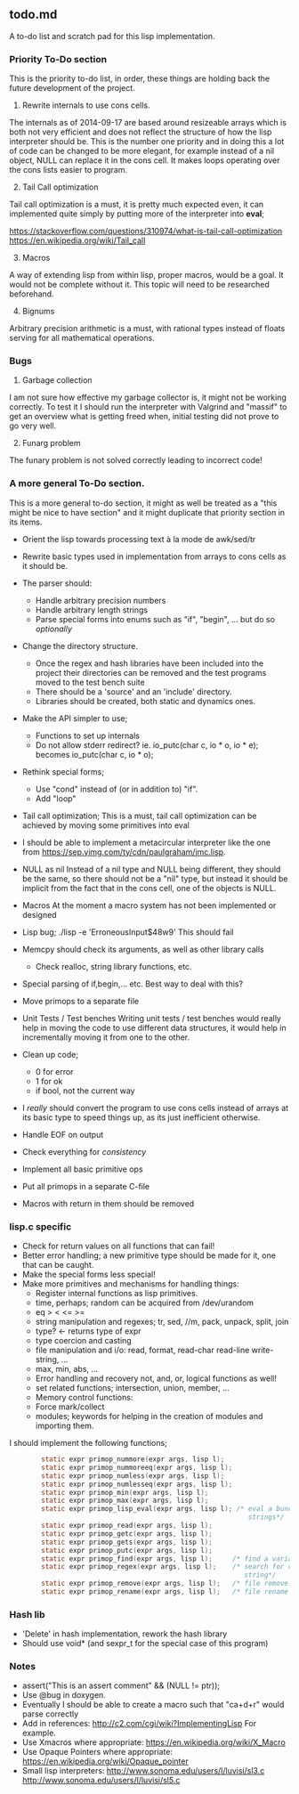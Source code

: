 ## todo.md

A to-do list and scratch pad for this lisp implementation.

### Priority To-Do section

This is the priority to-do list, in order, these things are holding back the
future development of the project.

1. Rewrite internals to use cons cells.

The internals as of 2014-09-17 are based around resizeable arrays which is both
not very efficient and does not reflect the structure of how the lisp
interpreter should be. This is the number one priority and in doing this a lot
of code can be changed to be more elegant, for example instead of a nil object,
NULL can replace it in the cons cell. It makes loops operating over the cons
lists easier to program.

2. Tail Call optimization

Tail call optimization is a must, it is pretty much expected even, it can
implemented quite simply by putting more of the interpreter into **eval**;

<https://stackoverflow.com/questions/310974/what-is-tail-call-optimization>
<https://en.wikipedia.org/wiki/Tail_call>

3. Macros

A way of extending lisp from within lisp, proper macros, would be a goal. It
would not be complete without it. This topic will need to be researched
beforehand.

4. Bignums

Arbitrary precision arithmetic is a must, with rational types instead of floats
serving for all mathematical operations.

### Bugs

1. Garbage collection

I am not sure how effective my garbage collector is, it might not be working
correctly. To test it I should run the interpreter with Valgrind and "massif" to
get an overview what is getting freed when, initial testing did not prove to go
very well. 

2. Funarg problem

The funary problem is not solved correctly leading to incorrect code!

### A more general To-Do section.

This is a more general to-do section, it might as well be treated as a "this
might be nice to have section" and it might duplicate that priority section in
its items.

* Orient the lisp towards processing text à la mode de awk/sed/tr 
* Rewrite basic types used in implementation from arrays to cons
  cells as it should be.
 
* The parser should:
  - Handle arbitrary precision numbers
  - Handle arbitrary length strings
  - Parse special forms into enums such as
  "if", "begin", ...
  but do so *optionally*

* Change the directory structure.
  - Once the regex and hash libraries have been included into the
  project their directories can be removed and the test programs
  moved to the test bench suite
  - There should be a 'source' and an 'include' directory.
  - Libraries should be created, both static and dynamics ones.

* Make the API simpler to use;
  - Functions to set up internals
  - Do not allow stderr redirect? 
  ie. 
  io\_putc(char c, io * o, io * e);
  becomes
  io\_putc(char c, io * o);

* Rethink special forms;
  - Use "cond" instead of (or in addition to) "if".
  - Add "loop"

* Tail call optimization;
  This is a must, tail call optimization can be achieved by moving some
  primitives into eval

* I should be able to implement a metacircular interpreter like the
  one from <https://sep.yimg.com/ty/cdn/paulgraham/jmc.lisp>.

* NULL as nil
  Instead of a nil type and NULL being different, they should be the
  same, so there should not be a "nil" type, but instead it should be
  implicit from the fact that in the cons cell, one of the objects
  is NULL.

* Macros
  At the moment a macro system has not been implemented or designed

* Lisp bug; ./lisp -e 'ErroneousInput$48w9'
  This should fail

* Memcpy should check its arguments, as well as other library calls
  - Check realloc, string library functions, etc.

* Special parsing of if,begin,... etc. Best way to deal with this?

* Move primops to a separate file

* Unit Tests / Test benches
  Writing unit tests / test benches would really help in moving the code
  to use different data structures, it would help in incrementally moving
  it from one to the other.

* Clean up code;
  - 0 for error
  - 1 for ok
  - if bool, not the current way

* I *really* should convert the program to use cons cells instead
  of arrays at its basic type to speed things up, as its just inefficient
  otherwise.
* Handle EOF on output
* Check everything for *consistency*
* Implement all basic primitive ops
* Put all primops in a separate C-file
* Macros with return in them should be removed

### lisp.c specific

* Check for return values on all functions that can fail!
* Better error handling; a new primitive type should be made
  for it, one that can be caught.
* Make the special forms less special!
* Make more primitives and mechanisms for handling things:
  - Register internal functions as lisp primitives.
  - time, perhaps; random can be acquired from /dev/urandom
  - eq > < <= >=
  - string manipulation and regexes; tr, sed, //m, pack, unpack, 
  split, join
  - type? <- returns type of expr
  - type coercion and casting
  - file manipulation and i/o: read, format, 
    read-char read-line write-string, ...
  - max, min, abs, ...
  - Error handling and recovery
  not, and, or, logical functions as well!
  - set related functions; intersection, union, member, ...
  - Memory control functions:
  - Force mark/collect
  - modules; keywords for helping in the creation of modules
  and importing them.

I should implement the following functions;

```c
        static expr primop_nummore(expr args, lisp l);
        static expr primop_nummoreeq(expr args, lisp l);
        static expr primop_numless(expr args, lisp l);
        static expr primop_numlesseq(expr args, lisp l);
        static expr primop_min(expr args, lisp l); 
        static expr primop_max(expr args, lisp l);
        static expr primop_lisp_eval(expr args, lisp l); /* eval a bunch of
                                                            strings*/
        static expr primop_read(expr args, lisp l);
        static expr primop_getc(expr args, lisp l);
        static expr primop_gets(expr args, lisp l);
        static expr primop_putc(expr args, lisp l);
        static expr primop_find(expr args, lisp l);     /* find a variable */
        static expr primop_regex(expr args, lisp l);    /* search for regex in
                                                           string*/
        static expr primop_remove(expr args, lisp l);   /* file remove */
        static expr primop_rename(expr args, lisp l);   /* file rename */
```

### Hash lib

* 'Delete' in hash implementation, rework the hash library
* Should use void\* (and sexpr\_t for the special case of this program)

### Notes

* assert("This is an assert comment" && (NULL != ptr));
* Use @bug in doxygen.
* Eventually I should be able to create a macro such that "ca+d+r" would parse
  correctly
* Add in references:
  <http://c2.com/cgi/wiki?ImplementingLisp>
  For example.
* Use Xmacros where appropriate:
  <https://en.wikipedia.org/wiki/X_Macro>
* Use Opaque Pointers where appropriate:
  <https://en.wikipedia.org/wiki/Opaque_pointer>
* Small lisp interpreters:
  <http://www.sonoma.edu/users/l/luvisi/sl3.c>
  <http://www.sonoma.edu/users/l/luvisi/sl5.c>

